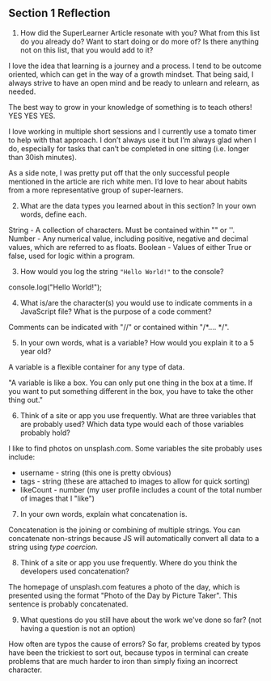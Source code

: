 ## Section 1 Reflection

1. How did the SuperLearner Article resonate with you? What from this list do you already do? Want to start doing or do more of? Is there anything not on this list, that you would add to it?

I love the idea that learning is a journey and a process. I tend to be outcome oriented, which can get in the way of a growth mindset. That being said, I always strive to have an open mind and be ready to unlearn and relearn, as needed.

The best way to grow in your knowledge of something is to teach others! YES YES YES.  

I love working in multiple short sessions and I currently use a tomato timer to help with that approach. I don’t always use it but I’m always glad when I do, especially for tasks that can’t be completed in one sitting (i.e. longer than 30ish minutes).

As a side note, I was pretty put off that the only successful people mentioned in the article are rich white men. I’d love to hear about habits from a more representative group of super-learners.

2. What are the data types you learned about in this section? In your own words, define each.

String - A collection of characters. Must be contained within "" or ''.
Number - Any numerical value, including positive, negative and decimal values, which are referred to as floats.
Boolean - Values of either True or false, used for logic within a program.

3. How would you log the string `"Hello World!"` to the console?

console.log("Hello World!");

4. What is/are the character(s) you would use to indicate comments in a JavaScript file? What is the purpose of a code comment?

Comments can be indicated with "//" or contained within "/*.... */".  

5. In your own words, what is a variable? How would you explain it to a 5 year old?

A variable is a flexible container for any type of data.

"A variable is like a box. You can only put one thing in the box at a time. If you want to put something different in the box, you have to take the other thing out."

6. Think of a site or app you use frequently. What are three variables that are probably used? Which data type would each of those variables probably hold?

I like to find photos on unsplash.com. Some variables the site probably uses include:
* username - string (this one is pretty obvious)
* tags - string (these are attached to images to allow for quick sorting)
* likeCount - number (my user profile includes a count of the total number of images that I "like")


7. In your own words, explain what concatenation is.

Concatenation is the joining or combining of multiple strings. You can concatenate non-strings because JS will automatically convert all data to a string using _type coercion_.

8. Think of a site or app you use frequently. Where do you think the developers used concatenation?

The homepage of unsplash.com features a photo of the day, which is presented using the format "Photo of the Day by Picture Taker". This sentence is probably concatenated.

9. What questions do you still have about the work we've done so far? (not having a question is not an option)

How often are typos the cause of errors? So far, problems created by typos have been the trickiest to sort out, because typos in terminal can create problems that are much harder to iron than simply fixing an incorrect character.
